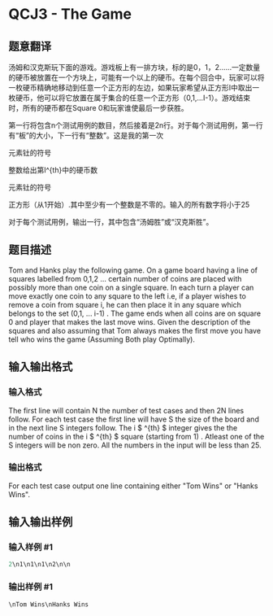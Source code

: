 # QCJ3 - The Game

## 题意翻译

汤姆和汉克斯玩下面的游戏。游戏板上有一排方块，标的是0，1，2……一定数量的硬币被放置在一个方块上，可能有一个以上的硬币。在每个回合中，玩家可以将一枚硬币精确地移动到任意一个正方形的左边，如果玩家希望从正方形I中取出一枚硬币，他可以将它放置在属于集合的任意一个正方形（0,1,…I-1）。游戏结束时，所有的硬币都在Square 0和玩家谁使最后一步获胜。

第一行将包含n个测试用例的数目，然后接着是2n行。对于每个测试用例，第一行有“板”的大小，下一行有“整数”。这是我的第一次

元素钍的符号

整数给出第I^{th}中的硬币数

元素钍的符号

正方形（从1开始）.其中至少有一个整数是不零的。输入的所有数字将小于25

对于每个测试用例，输出一行，其中包含“汤姆胜”或“汉克斯胜”。

## 题目描述

Tom and Hanks play the following game. On a game board having a line of squares labelled from 0,1,2 ... certain number of coins are placed with possibly more than one coin on a single square. In each turn a player can move exactly one coin to any square to the left i.e, if a player wishes to remove a coin from square i, he can then place it in any square which belongs to the set (0,1, ... i-1) . The game ends when all coins are on square 0 and player that makes the last move wins. Given the description of the squares and also assuming that Tom always makes the first move you have tell who wins the game (Assuming Both play Optimally).

## 输入输出格式

### 输入格式

The first line will contain N the number of test cases and then 2N lines follow. For each test case the first line will have S the size of the board and in the next line S integers follow. The i $ ^{th} $ integer gives the the number of coins in the i $ ^{th} $ square (starting from 1) . Atleast one of the S integers will be non zero. All the numbers in the input will be less than 25.

### 输出格式

For each test case output one line containing either "Tom Wins" or "Hanks Wins".

## 输入输出样例

### 输入样例 #1

```cpp
2\n1\n1\n1\n2\n\n
```


### 输出样例 #1

```cpp
\nTom Wins\nHanks Wins
```


